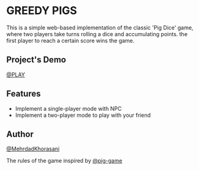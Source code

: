 # GREEDY PIGS

This is a simple web-based implementation of the classic 'Pig Dice' game, where two players take turns rolling a dice and accumulating points. the first player to reach a certain score wins the game.

## Project's Demo

[@PLAY](https://greedy-pigs.vercel.app/)

## Features

- Implement a single-player mode with NPC
- Implement a two-player mode to play with your friend

## Author

[@MehrdadKhorasani](https://www.github.com/MehrdadKhorasani)

The rules of the game inspired by [@pig-game](https://apps.apple.com/us/app/pig-best-dice-game/id690912403)
